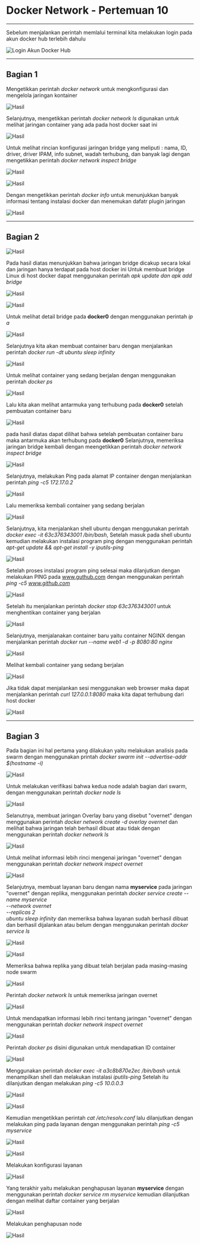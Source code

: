 # Docker Network - Pertemuan 10

---------------------------------------------------------------

Sebelum menjalankan perintah memlalui terminal kita melakukan login pada akun docker hub terlebih dahulu

![Login Akun Docker Hub](https://github.com/defri-surya/tekn-cloud-computing/blob/master/Minggu-10/S1.tcc-1.png)

---------------------------------------------------------------

## Bagian 1

Mengetikkan perintah *docker network* untuk mengkonfigurasi dan mengelola jaringan kontainer

![Hasil](https://github.com/defri-surya/tekn-cloud-computing/blob/master/Minggu-10/S1.tcc-2.png)

Selanjutnya, mengetikkan perintah *docker network ls* digunakan untuk melihat jaringan container yang ada pada host docker saat ini

![Hasil](https://github.com/defri-surya/tekn-cloud-computing/blob/master/Minggu-10/S1.tcc-3.png)

Untuk melihat rincian konfigurasi jaringan bridge yang meliputi : nama, ID, driver, driver IPAM, info subnet, wadah terhubung, dan banyak lagi dengan mengetikkan perintah *docker network inspect bridge*

![Hasil](https://github.com/defri-surya/tekn-cloud-computing/blob/master/Minggu-10/S1.tcc-4.png)

![Hasil](https://github.com/defri-surya/tekn-cloud-computing/blob/master/Minggu-10/S1.tcc-4%60.png)

Dengan mengetikkan perintah *docker info* untuk menunjukkan banyak informasi tentang instalasi docker dan menemukan dafatr plugin jaringan

![Hasil](https://github.com/defri-surya/tekn-cloud-computing/blob/master/Minggu-10/S1.tcc-5.png)

---------------------------------------------------------------

## Bagian 2

![Hasil](https://github.com/defri-surya/tekn-cloud-computing/blob/master/Minggu-10/S2.tcc-1.png)

Pada hasil diatas menunjukkan bahwa jaringan bridge dicakup secara lokal dan jaringan hanya terdapat pada host docker ini
Untuk membuat bridge Linux di host docker dapat menggunakan perintah *apk update dan apk add bridge*

![Hasil](https://github.com/defri-surya/tekn-cloud-computing/blob/master/Minggu-10/S2.tcc-2.png)

![Hasil](https://github.com/defri-surya/tekn-cloud-computing/blob/master/Minggu-10/S2.tcc-3.png)

Untuk melihat detail bridge pada **docker0** dengan menggunakan perintah *ip a*

![Hasil](https://github.com/defri-surya/tekn-cloud-computing/blob/master/Minggu-10/S2.tcc-4.png)

Selanjutnya kita akan membuat container baru dengan menjalankan perintah *docker run -dt ubuntu sleep infinity*

![Hasil](https://github.com/defri-surya/tekn-cloud-computing/blob/master/Minggu-10/S2.tcc-5.png)

Untuk melihat container yang sedang berjalan dengan menggunakan perintah *docker ps*

![Hasil](https://github.com/defri-surya/tekn-cloud-computing/blob/master/Minggu-10/S2.tcc-6.png)

Lalu kita akan melihat antarmuka yang terhubung pada **docker0** setelah pembuatan container baru

![Hasil](https://github.com/defri-surya/tekn-cloud-computing/blob/master/Minggu-10/S2.tcc-7.png)

pada hasil diatas dapat dilihat bahwa setelah pembuatan container baru maka antarmuka akan terhubung pada **docker0**
Selanjutnya, memeriksa jaringan bridge kembali dengan meengetikkan perintah *docker network inspect bridge*

![Hasil](https://github.com/defri-surya/tekn-cloud-computing/blob/master/Minggu-10/S2.tcc-8.png)

Selanjutnya, melakukan Ping pada alamat IP container dengan menjalankan perintah *ping -c5 172.17.0.2*

![Hasil](https://github.com/defri-surya/tekn-cloud-computing/blob/master/Minggu-10/S2.tcc-9.png)

Lalu memeriksa kembali container yang sedang berjalan

![Hasil](https://github.com/defri-surya/tekn-cloud-computing/blob/master/Minggu-10/S2.tcc-10.png)

Selanjutnya, kita menjalankan shell ubuntu dengan menggunakan perintah *docker exec -it 63c376343001 /bin/bash*, Setelah masuk pada shell ubuntu kemudian melakukan instalasi program ping dengan menggunakan perintah *apt-get update && apt-get install -y iputils-ping*

![Hasil](https://github.com/defri-surya/tekn-cloud-computing/blob/master/Minggu-10/S2.tcc-11.png)

Setelah proses instalasi program ping selesai maka dilanjutkan dengan melakukan PING pada www.guthub.com dengan menggunakan perintah *ping -c5 www.github.com*

![Hasil](https://github.com/defri-surya/tekn-cloud-computing/blob/master/Minggu-10/S2.tcc-12.png)

Setelah itu menjalankan perintah *docker stop 63c376343001* untuk menghentikan container yang berjalan

![Hasil](https://github.com/defri-surya/tekn-cloud-computing/blob/master/Minggu-10/S2.tcc-13.png)

Selanjutnya, menjalanakan container baru yaitu container NGINX dengan menjalankan perintah *docker run --name web1 -d -p 8080:80 nginx*

![Hasil](https://github.com/defri-surya/tekn-cloud-computing/blob/master/Minggu-10/S2.tcc-14.png)

Melihat kembali container yang sedang berjalan

![Hasil](https://github.com/defri-surya/tekn-cloud-computing/blob/master/Minggu-10/S2.tcc-15.png)

Jika tidak dapat menjalankan sesi menggunakan web browser maka dapat menjalankan perintah *curl 127.0.0.1:8080* maka kita dapat terhubung dari host docker

![Hasil](https://github.com/defri-surya/tekn-cloud-computing/blob/master/Minggu-10/S2.tcc-16.png)

---------------------------------------------------------------

## Bagian 3

Pada bagian ini hal pertama yang dilakukan yaitu melakukan analisis pada swarm dengan menggunakan printah *docker swarm init --advertise-addr $(hostname -i)*

![Hasil](https://github.com/defri-surya/tekn-cloud-computing/blob/master/Minggu-10/S3.tcc-1.png)

Untuk melakukan verifikasi bahwa kedua node adalah bagian dari swarm, dengan menggunakan perintah *docker node ls*

![Hasil](https://github.com/defri-surya/tekn-cloud-computing/blob/master/Minggu-10/S3.tcc-2.png)

Selanutnya, membuat jaringan Overlay baru yang disebut "overnet" dengan menggunakan perintah *docker network create -d overlay overnet* dan melihat bahwa jaringan telah berhasil dibuat atau tidak dengan menggunakan perintah *docker network ls*

![Hasil](https://github.com/defri-surya/tekn-cloud-computing/blob/master/Minggu-10/S3.tcc-3.png)

Untuk melihat informasi lebih rinci mengenai jaringan "overnet" dengan menggunakan perintah *docker network inspect overnet*

![Hasil](https://github.com/defri-surya/tekn-cloud-computing/blob/master/Minggu-10/S3.tcc-5.png)

Selanjutnya, membuat layanan baru dengan nama **myservice** pada jaringan "overnet" dengan replika, menggunakan perintah
*docker service create --name myservice \
--network overnet \
--replicas 2 \
ubuntu sleep infinity*
dan memeriksa bahwa layanan sudah berhasil dibuat dan berhasil dijalankan atau belum dengan menggunakan perintah *docker service ls*

![Hasil](https://github.com/defri-surya/tekn-cloud-computing/blob/master/Minggu-10/S3.tcc-6.png)

![Hasil](https://github.com/defri-surya/tekn-cloud-computing/blob/master/Minggu-10/S3.tcc-7.png)

Memeriksa bahwa replika yang dibuat telah berjalan pada masing-masing node swarm

![Hasil](https://github.com/defri-surya/tekn-cloud-computing/blob/master/Minggu-10/S3.tcc-8.png)

Perintah *docker network ls* untuk memeriksa jaringan overnet

![Hasil](https://github.com/defri-surya/tekn-cloud-computing/blob/master/Minggu-10/S3.tcc-9.png)

Untuk mendapatkan informasi lebih rinci tentang jaringan "overnet" dengan menggunakan perintah *docker network inspect overnet*

![Hasil](https://github.com/defri-surya/tekn-cloud-computing/blob/master/Minggu-10/S3.tcc-10.png)

Perintah *docker ps* disini digunakan untuk mendapatkan ID container

![Hasil](https://github.com/defri-surya/tekn-cloud-computing/blob/master/Minggu-10/S3.tcc-11.png)

Menggunakan perintah *docker exec -it a3c8b870e2ec /bin/bash* untuk menampilkan shell dan melakukan instalasi *iputils-ping* Setelah itu dilanjutkan dengan melakukan *ping -c5 10.0.0.3*

![Hasil](https://github.com/defri-surya/tekn-cloud-computing/blob/master/Minggu-10/S3.tcc-12.png)

![Hasil](https://github.com/defri-surya/tekn-cloud-computing/blob/master/Minggu-10/S3.tcc-13.png)

Kemudian mengetikkan perintah *cat /etc/resolv.conf* lalu dilanjutkan dengan melakukan ping pada layanan dengan menggunakan perintah *ping -c5 myservice*

![Hasil](https://github.com/defri-surya/tekn-cloud-computing/blob/master/Minggu-10/S3.tcc-14.png)

![Hasil](https://github.com/defri-surya/tekn-cloud-computing/blob/master/Minggu-10/S3.tcc-15.png)

Melakukan konfigurasi layanan

![Hasil](https://github.com/defri-surya/tekn-cloud-computing/blob/master/Minggu-10/S3.tcc-16.png)

Yang terakhir yaitu melakukan penghapusan layanan **myservice** dengan menggunakan perintah *docker service rm myservice* kemudian dilanjutkan dengan melihat daftar container yang berjalan

![Hasil](https://github.com/defri-surya/tekn-cloud-computing/blob/master/Minggu-10/S3.tcc-17.png)

Melakukan penghapusan node

![Hasil](https://github.com/defri-surya/tekn-cloud-computing/blob/master/Minggu-10/S3.tcc-18.png)
